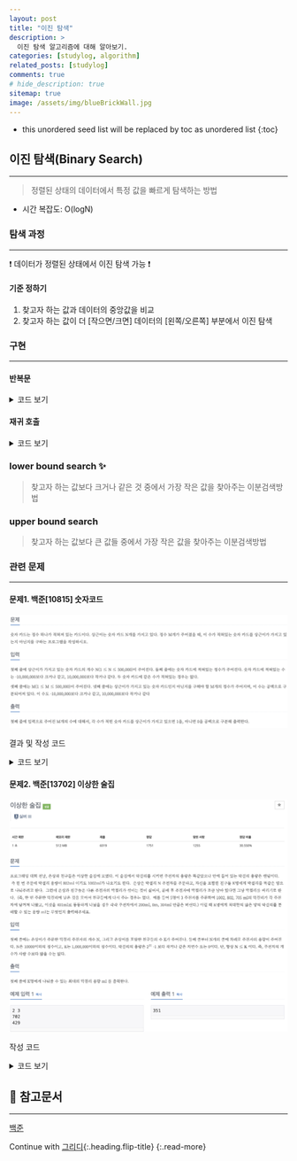 ```yaml
---
layout: post
title: "이진 탐색"
description: >
  이진 탐색 알고리즘에 대해 알아보기.
categories: [studylog, algorithm]
related_posts: [studylog]
comments: true
# hide_description: true
sitemap: true
image: /assets/img/blueBrickWall.jpg
---
```


* this unordered seed list will be replaced by toc as unordered list 
{:toc}

## 이진 탐색(Binary Search)
<hr/>

> 정렬된 상태의 데이터에서 특정 값을 빠르게 탐색하는 방법

- 시간 복잡도: O(logN)

### 탐색 과정
<hr/>

❗️ 데이터가 정렬된 상태에서 이진 탐색 가능 ❗️

#### 기준 정하기
1. 찾고자 하는 값과 데이터의 중앙값을 비교
2. 찾고자 하는 값이 더 [작으면/크면] 데이터의 [왼쪽/오른쪽] 부분에서 이진 탐색

### 구현 
<hr/>

#### 반복문
<details>
<summary>코드 보기</summary>
<div markdown="1">

![image](/assets/study/algorithm/search/binarySearch_for.png)
</div>
</details>

#### 재귀 호출
<details>
<summary>코드 보기</summary>
<div markdown="1">
![image](/assets/study/algorithm/search/binarySearch_recursive.png)
</div>
</details>

### lower bound search ✨ 
> 찾고자 하는 값보다 크거나 같은 것 중에서 가장 작은 값을 찾아주는 이분검색방법

### upper bound search
> 찾고자 하는 값보다 큰 값들 중에서 가장 작은 값을 찾아주는 이분검색방법

### 관련 문제
<hr/>

#### 문제1. 백준[10815] 숫자코드
![image](/assets/study/algorithm/search/bj10815a.png)

결과 및 작성 코드
<details>
<summary>코드 보기</summary>
<div markdown="1">
![Image](/assets/study/algorithm/search/bj10815b.png)
![Image](/assets/study/algorithm/search/bj10815c.png)
비교적 높은 오버헤드를 갖는 재귀함수 대신 반복문을 이용하여 이진탐색을 진행.
</div>
</details>

#### 문제2. 백준[13702] 이상한 술집
![image](/assets/study/algorithm/search/bj13702a.png)
 
 작성 코드
<details>
<summary>코드 보기</summary>
<div markdown="1">
 ![image](/assets/study/algorithm/search/bj13702b.png)
- 이진탐색을 이용하여 시간 복잡도 O(N)은 불가능 하기에 O(NlogN)으로 작성
- 최대값이 필요하기에 right를 반환
</div>
</details>

## 📄 참고문서
<hr/>
<a href="https://www.acmicpc.net/">백준</a> 

Continue with [그리디](2023-04-01-그리디.md){:.heading.flip-title}
{:.read-more}
